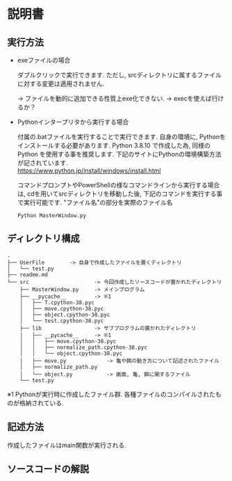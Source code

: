 # 説明書
## 実行方法
- exeファイルの場合
    
    ダブルクリックで実行できます. 
    ただし, srcディレクトリに属するファイルに対する変更は適用されません. 
    
    -> ファイルを動的に追加できる性質上exe化できない. 
    -> execを使えば行けるか？

- Pythonインタープリタから実行する場合
    
    付属の.batファイルを実行することで実行できます. 
    自身の環境に, Pythonをインストールする必要があります. 
    Python 3.8.10 で作成した為, 同様のPython を使用する事を推奨します. 
    下記のサイトにPythonの環境構築方法が記されています.  
    https://www.python.jp/install/windows/install.html  
    
    コマンドプロンプトやPowerShellの様なコマンドラインから実行する場合は, 
    cdを用いてsrcディレクトリを移動した後, 下記のコマンドを実行する事で実行可能です. "ファイル名"の部分を実際のファイル名 
    ```
    Python MasterWindow.py
    ```

## ディレクトリ構成
```
.
├── UserFile        -> 自身で作成したファイルを置くディレクトリ
│   └── test.py  
├── readme.md  
└── src                     -> 今回作成したソースコードが置かれたディレクトリ
    ├── MasterWindow.py     -> メインプログラム  
    ├── __pycache__         -> ※1 
    │   ├── T.cpython-38.pyc
    │   ├── move.cpython-38.pyc
    │   ├── object.cpython-38.pyc
    │   └── test.cpython-38.pyc
    ├── lib                 -> サブプログラムの置かれたディレクトリ
    │   ├── __pycache__     -> ※1
    │   │   ├── move.cpython-38.pyc
    │   │   ├── normalize_path.cpython-38.pyc
    │   │   └── object.cpython-38.pyc
    │   ├── move.py             -> 亀や餌の動き方について記述されたファイル
    │   ├── normalize_path.py   
    │   └── object.py           -> 画面, 亀, 餌に関するファイル
    └── test.py
```
※1 Pythonが実行時に作成したファイル群. 各種ファイルのコンパイルされたものが格納されている. 

## 記述方法
作成したファイルはmain関数が実行される. 


## ソースコードの解説

